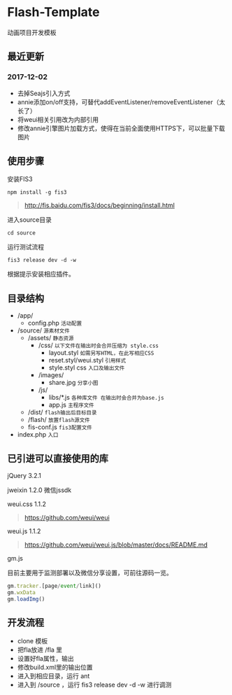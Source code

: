 # Flash-Template
动画项目开发模板

## 最近更新

### 2017-12-02
* 去掉Seajs引入方式 
* annie添加on/off支持，可替代addEventListener/removeEventListener（太长了）
* 将weui相关引用改为内部引用
* 修改annie引擎图片加载方式，使得在当前全面使用HTTPS下，可以批量下载图片

## 使用步骤

安装FIS3

```
npm install -g fis3
```
> http://fis.baidu.com/fis3/docs/beginning/install.html

 进入source目录
```
cd source
```
运行测试流程
```
fis3 release dev -d -w
```
根据提示安装相应插件。


## 目录结构

 - /app/
    - config.php `活动配置`
- /source/ `源素材文件`
    - /assets/ `静态资源`
        - /css/  `以下文件在输出时会合并压缩为 style.css`
            - layout.styl `如需另写HTML，在此写相应CSS`
            - reset.styl/weui.styl `引用样式`
            - style.styl css `入口及输出文件`
        - /images/
            - share.jpg `分享小图`
        - /js/
            - libs/\*.js `各种库文件 在输出时会合并为base.js`
            - app.js `主程序文件`
    - /dist/   `flash输出后目标目录`
    - /flash/ `放置flash源文件`
    - fis-conf.js `fis3配置文件`
- index.php `入口`

## 已引进可以直接使用的库
jQuery 3.2.1

jweixin 1.2.0 微信jssdk

weui.css 1.1.2
> https://github.com/weui/weui

weui.js 1.1.2
> https://github.com/weui/weui.js/blob/master/docs/README.md

gm.js

目前主要用于监测部署以及微信分享设置，可前往源码一览。

```javascript
gm.tracker.[page/event/link]()
gm.wxData
gm.loadImg()
```

## 开发流程
- clone 模板
- 把fla放进 /fla 里
- 设置好fla属性，输出
- 修改build.xml里的输出位置
- 进入到相应目录，运行 ant
- 进入到 /source ，运行 fis3 release dev -d -w 进行调测
